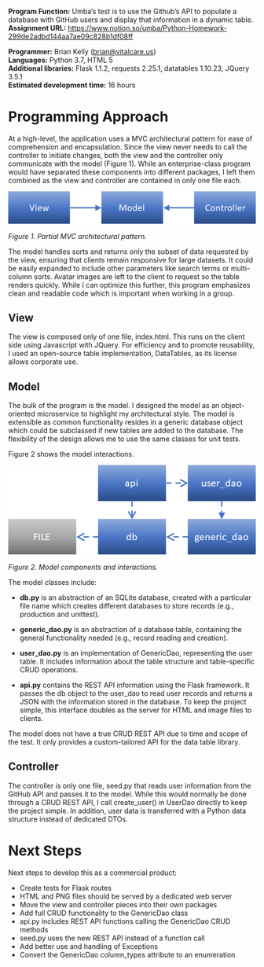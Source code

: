**Program Function:** Umba’s test is to use the Github’s API to populate a database with GitHub users and display that information in a dynamic table.  
**Assignment URL:** https://www.notion.so/umba/Python-Homework-299de2adbd144aa7ae09c828b1df08ff  

**Programmer:** Brian Kelly (brian@vitalcare.us)  
**Languages:** Python 3.7, HTML 5  
**Additional libraries:** Flask 1.1.2, requests 2.25.1, datatables 1.10.23, JQuery 3.5.1  
**Estimated development time:** 16 hours


# Programming Approach  
At a high-level, the application uses a MVC architectural pattern for ease of comprehension and encapsulation. Since the view never needs to call the controller to initiate changes, both the view and the controller only communicate with the model (Figure 1). While an enterprise-class program would have separated these components into different packages, I left them combined as the view and controller are contained in only one file each.

![Fig 1](images/figure1.png)

*Figure 1. Partial MVC architectural pattern.*

The model handles sorts and returns only the subset of data requested by the view, ensuring that clients remain responsive for large datasets. It could be easily expanded to include other parameters like search terms or multi-column sorts. Avatar images are left to the client to request so the table renders quickly. While I can optimize this further, this program emphasizes clean and readable code which is important when working in a group.

## View  
The view is composed only of one file, index.html. This runs on the client side using Javascript with JQuery. For efficiency and to promote reusability, I used an open-source table implementation, DataTables, as its license allows corporate use.

## Model  
The bulk of the program is the model. I designed the model as an object-oriented microservice to highlight my architectural style. The model is extensible as common functionality resides in a generic database object which could be subclassed if new tables are added to the database. The flexibility of the design allows me to use the same classes for unit tests.

Figure 2 shows the model interactions.

![Fig 2](images/figure2.png)

*Figure 2. Model components and interactions.*

The model classes include:
-	**db.py** is an abstraction of an SQLite database, created with a particular file name which creates different databases to store records (e.g., production and unittest).

-	**generic_dao.py** is an abstraction of a database table, containing the general functionality needed (e.g., record reading and creation).

-	**user_dao.py** is an implementation of GenericDao, representing the user table. It includes information about the table structure and table-specific CRUD operations.

-	**api.py** contains the REST API information using the Flask framework. It passes the db object to the user_dao to read user records and returns a JSON with the information stored in the database. To keep the project simple, this interface doubles as the server for HTML and image files to clients.

The model does not have a true CRUD REST API due to time and scope of the test. It only provides a custom-tailored API for the data table library.

## Controller  
The controller is only one file, seed.py that reads user information from the GitHub API and passes it to the model. While this would normally be done through a CRUD REST API, I call create_user() in UserDao directly to keep the project simple. In addition, user data is transferred with a Python data structure instead of dedicated DTOs.

# Next Steps  
Next steps to develop this as a commercial product:
- Create tests for Flask routes
- HTML and PNG files should be served by a dedicated web server
- Move the view and controller pieces into their own packages
- Add full CRUD functionality to the GenericDao class
- api.py includes REST API functions calling the GenericDao CRUD methods
- seed.py uses the new REST API instead of a function call
- Add better use and handling of Exceptions
- Convert the GenericDao column_types attribute to an enumeration
